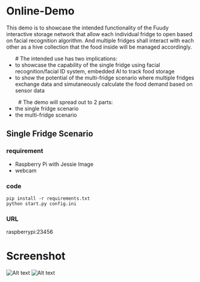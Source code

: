# Online-Demo
<div><p>
This demo is to showcase the intended functionality of the Fuudy interactive storage network that allow each individual fridge to open based on facial recognition  algorithm. And multiple fridges shall interact with each other as a hive collection that the food inside will be managed accordingly.
</p>
  </div>
<ul>
# The intended use has two implications:
  <li> to showcase the capability of the single fridge using facial recognition/facial ID system, embedded AI to track food storage </li>
  <li> to show the potential of the multi-fridge scenario where multiple fridges exchange data and simutaneously calculate the food demand based on sensor data </li>
  </ul>
<ul> 
  # The demo will spread out to 2 parts: 
   <li> the single fridge scenario </li>
   <li> the multi-fridge scenario </li>
</ul>  

<div>
  <h2>Single Fridge Scenario</h2>
  <h3>requirement</h3>
  <ul>
    <li>Raspberry Pi with Jessie Image</li>
    <li>webcam</li>
  </ul>
  <h3>code</h3>
 
  </div>
 
   ```
   pip install -r requirements.txt
   python start.py config.ini
   ``` 
   <h3>URL</h3>
   raspberrypi:23456
   
   
   # Screenshot
   ![Alt text](http://experiment.getfuudy.org/demo/screenshots/2.png)
   ![Alt text](http://experiment.getfuudy.org/demo/screenshots/1.png)
